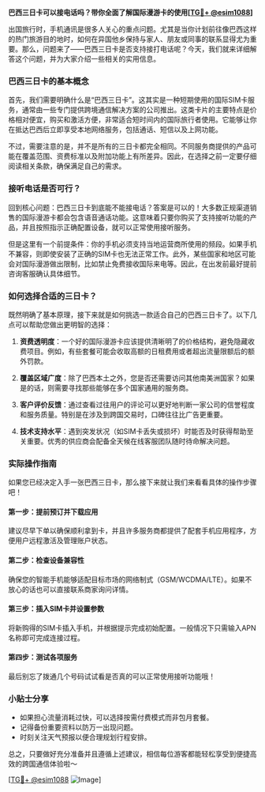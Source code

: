 **巴西三日卡可以接电话吗？带你全面了解国际漫游卡的使用[[TG💪+ @esim1088](https://t.me/s/esim1088)]**

出国旅行时，手机通讯是很多人关心的重点问题。尤其是当你计划前往像巴西这样的热门旅游目的地时，如何在异国他乡保持与家人、朋友或同事的联系显得尤为重要。那么，问题来了——巴西三日卡是否支持接打电话呢？今天，我们就来详细解答这个问题，并为大家介绍一些相关的实用信息。

### 巴西三日卡的基本概念

首先，我们需要明确什么是“巴西三日卡”。这其实是一种短期使用的国际SIM卡服务，通常由一些专门提供跨境通信解决方案的公司推出。这类卡片的主要特点是价格相对便宜，购买和激活方便，非常适合短时间内的国际旅行者使用。它能够让你在抵达巴西后立即享受本地网络服务，包括通话、短信以及上网功能。

不过，需要注意的是，并不是所有的三日卡都完全相同。不同服务商提供的产品可能在覆盖范围、资费标准以及附加功能上有所差异。因此，在选择之前一定要仔细阅读相关条款，确保满足自己的需求。

### 接听电话是否可行？

回到核心问题：巴西三日卡到底能不能接电话？答案是可以的！大多数正规渠道销售的国际漫游卡都会包含语音通话功能。这意味着只要你购买了支持接听功能的产品，并且按照指示正确配置设备，就可以正常使用接听服务。

但是这里有一个前提条件：你的手机必须支持当地运营商所使用的频段。如果手机不兼容，则即使安装了正确的SIM卡也无法正常工作。此外，某些国家和地区可能会对国际漫游做出限制，比如禁止免费接收国际来电等。因此，在出发前最好提前咨询客服确认具体细节。

### 如何选择合适的三日卡？

既然明确了基本原理，接下来就是如何挑选一款适合自己的巴西三日卡了。以下几点可以帮助您做出更明智的选择：

1. **资费透明度**：一个好的国际漫游卡应该提供清晰明了的价格结构，避免隐藏收费项目。例如，有些套餐可能会收取高额的日租费用或者超出流量限额后的额外罚款。
   
2. **覆盖区域广度**：除了巴西本土之外，您是否还需要访问其他南美洲国家？如果是的话，则需要寻找那些能够在多个国家通用的服务商。

3. **客户评价反馈**：通过查看过往用户的评论可以更好地判断一家公司的信誉程度和服务质量。特别是在涉及到跨国交易时，口碑往往比广告更重要。

4. **技术支持水平**：遇到突发状况（如SIM卡丢失或损坏）时能否及时获得帮助至关重要。优秀的供应商会配备全天候在线客服团队随时待命解决问题。

### 实际操作指南

如果您已经决定入手一张巴西三日卡，那么接下来就让我们来看看具体的操作步骤吧！

#### 第一步：提前预订并下载应用
建议尽早下单以确保顺利拿到卡，并且许多服务商都提供了配套手机应用程序，方便用户远程激活及管理账户状态。

#### 第二步：检查设备兼容性
确保您的智能手机能够适配目标市场的网络制式（GSM/WCDMA/LTE）。如果不放心的话也可以直接联系商家询问详情。

#### 第三步：插入SIM卡并设置参数
将新购得的SIM卡插入手机，并根据提示完成初始配置。一般情况下只需输入APN名称即可完成连接过程。

#### 第四步：测试各项服务
最后别忘了拨通几个号码试试看是否真的可以正常使用接听功能哦！

### 小贴士分享

- 如果担心流量消耗过快，可以选择按需付费模式而非包月套餐。
- 记得备份重要资料以防万一出现问题。
- 时刻关注天气预报以便合理规划行程安排。

总之，只要做好充分准备并且遵循上述建议，相信每位游客都能轻松享受到便捷高效的跨国通信体验啦～

[[TG💪+ @esim1088](https://t.me/s/esim1088) ![Image](https://i.postimg.cc/4NQfJmqS/Snipaste-2025-05-13-00-14-12.png)]